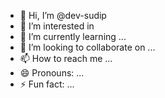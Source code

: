 - 👋 Hi, I’m @dev-sudip
- 👀 I’m interested in 
- 🌱 I’m currently learning ...
- 💞️ I’m looking to collaborate on ...
- 📫 How to reach me ...
- 😄 Pronouns: ...
- ⚡ Fun fact: ...

<!---
dev-sudip/dev-sudip is a ✨ special ✨ repository because its `README.md` (this file) appears on your GitHub profile.
You can click the Preview link to take a look at your changes.
--->
